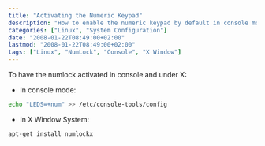 ```yaml
---
title: "Activating the Numeric Keypad"
description: "How to enable the numeric keypad by default in console mode and in X Window System."
categories: ["Linux", "System Configuration"]
date: "2008-01-22T08:49:00+02:00"
lastmod: "2008-01-22T08:49:00+02:00"
tags: ["Linux", "NumLock", "Console", "X Window"]
---
```


To have the numlock activated in console and under X:

* In console mode:

```bash
echo "LEDS=+num" >> /etc/console-tools/config
```

* In X Window System:

```bash
apt-get install numlockx
```
